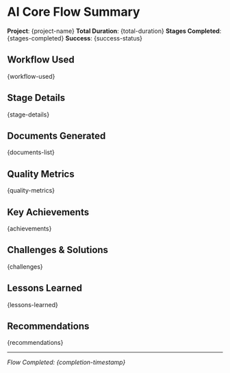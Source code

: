# AI Core Flow Summary

**Project**: {project-name}
**Total Duration**: {total-duration}
**Stages Completed**: {stages-completed}
**Success**: {success-status}

## Workflow Used
{workflow-used}

## Stage Details
{stage-details}

## Documents Generated
{documents-list}

## Quality Metrics
{quality-metrics}

## Key Achievements
{achievements}

## Challenges & Solutions
{challenges}

## Lessons Learned
{lessons-learned}

## Recommendations
{recommendations}

---
*Flow Completed: {completion-timestamp}*

